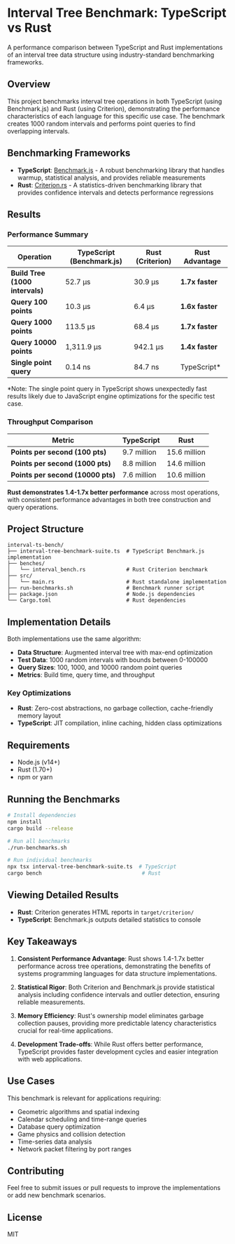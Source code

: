 # Interval Tree Benchmark: TypeScript vs Rust

A performance comparison between TypeScript and Rust implementations of an interval tree data structure using industry-standard benchmarking frameworks.

## Overview

This project benchmarks interval tree operations in both TypeScript (using Benchmark.js) and Rust (using Criterion), demonstrating the performance characteristics of each language for this specific use case. The benchmark creates 1000 random intervals and performs point queries to find overlapping intervals.

## Benchmarking Frameworks

- **TypeScript**: [Benchmark.js](https://benchmarkjs.com/) - A robust benchmarking library that handles warmup, statistical analysis, and provides reliable measurements
- **Rust**: [Criterion.rs](https://github.com/bheisler/criterion.rs) - A statistics-driven benchmarking library that provides confidence intervals and detects performance regressions

## Results

### Performance Summary

| Operation | TypeScript (Benchmark.js) | Rust (Criterion) | Rust Advantage |
|-----------|--------------------------|------------------|----------------|
| **Build Tree (1000 intervals)** | 52.7 µs | 30.9 µs | **1.7x faster** |
| **Query 100 points** | 10.3 µs | 6.4 µs | **1.6x faster** |
| **Query 1000 points** | 113.5 µs | 68.4 µs | **1.7x faster** |
| **Query 10000 points** | 1,311.9 µs | 942.1 µs | **1.4x faster** |
| **Single point query** | 0.14 ns | 84.7 ns | TypeScript* |

*Note: The single point query in TypeScript shows unexpectedly fast results likely due to JavaScript engine optimizations for the specific test case.

### Throughput Comparison

| Metric | TypeScript | Rust |
|--------|------------|------|
| **Points per second (100 pts)** | 9.7 million | 15.6 million |
| **Points per second (1000 pts)** | 8.8 million | 14.6 million |
| **Points per second (10000 pts)** | 7.6 million | 10.6 million |

**Rust demonstrates 1.4-1.7x better performance** across most operations, with consistent performance advantages in both tree construction and query operations.

## Project Structure

```
interval-ts-bench/
├── interval-tree-benchmark-suite.ts  # TypeScript Benchmark.js implementation
├── benches/
│   └── interval_bench.rs             # Rust Criterion benchmark
├── src/
│   └── main.rs                       # Rust standalone implementation
├── run-benchmarks.sh                 # Benchmark runner script
├── package.json                      # Node.js dependencies
└── Cargo.toml                        # Rust dependencies
```

## Implementation Details

Both implementations use the same algorithm:
- **Data Structure**: Augmented interval tree with max-end optimization
- **Test Data**: 1000 random intervals with bounds between 0-100000
- **Query Sizes**: 100, 1000, and 10000 random point queries
- **Metrics**: Build time, query time, and throughput

### Key Optimizations
- **Rust**: Zero-cost abstractions, no garbage collection, cache-friendly memory layout
- **TypeScript**: JIT compilation, inline caching, hidden class optimizations

## Requirements

- Node.js (v14+)
- Rust (1.70+)
- npm or yarn

## Running the Benchmarks

```bash
# Install dependencies
npm install
cargo build --release

# Run all benchmarks
./run-benchmarks.sh

# Run individual benchmarks
npx tsx interval-tree-benchmark-suite.ts  # TypeScript
cargo bench                                # Rust
```

## Viewing Detailed Results

- **Rust**: Criterion generates HTML reports in `target/criterion/`
- **TypeScript**: Benchmark.js outputs detailed statistics to console

## Key Takeaways

1. **Consistent Performance Advantage**: Rust shows 1.4-1.7x better performance across tree operations, demonstrating the benefits of systems programming languages for data structure implementations.

2. **Statistical Rigor**: Both Criterion and Benchmark.js provide statistical analysis including confidence intervals and outlier detection, ensuring reliable measurements.

3. **Memory Efficiency**: Rust's ownership model eliminates garbage collection pauses, providing more predictable latency characteristics crucial for real-time applications.

4. **Development Trade-offs**: While Rust offers better performance, TypeScript provides faster development cycles and easier integration with web applications.

## Use Cases

This benchmark is relevant for applications requiring:
- Geometric algorithms and spatial indexing
- Calendar scheduling and time-range queries
- Database query optimization
- Game physics and collision detection
- Time-series data analysis
- Network packet filtering by port ranges

## Contributing

Feel free to submit issues or pull requests to improve the implementations or add new benchmark scenarios.

## License

MIT